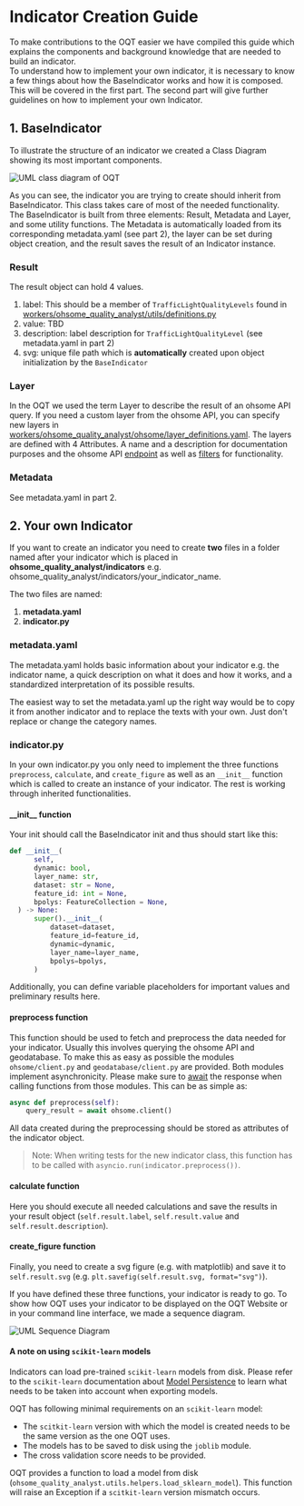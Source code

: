# Indicator Creation Guide

To make contributions to the OQT easier we have compiled this guide which explains the components and background knowledge that are needed to build an indicator.<br>
To understand how to implement your own indicator, it is necessary to know a few things about how the BaseIndicator works and how it is composed. This will be covered in the first part. The second part will give further guidelines on how to implement your own Indicator.


## 1. BaseIndicator

To illustrate the structure of an indicator we created a Class Diagram showing its most important components. 

![UML class diagram of OQT](./img/UML-Class-Diagram.png)

As you can see, the indicator you are trying to create should inherit from BaseIndicator. This class takes care of most of the needed functionality. The BaseIndicator is built from three elements: Result, Metadata and Layer, and some utility functions. The Metadata is automatically loaded from its corresponding metadata.yaml (see part 2), the layer can be set during object creation, and the result saves the result of an Indicator instance. 


### Result

The result object can hold 4 values. 

1. label: This should be a member of `TrafficLightQualityLevels` found in [workers/ohsome_quality_analyst/utils/definitions.py](/workers/ohsome_quality_analyst/utils/definitions.py)
2. value: TBD
3. description: label description for `TrafficLightQualityLevel` (see metadata.yaml in part 2)
4. svg: unique file path which is **automatically** created upon object initialization by the `BaseIndicator`


### Layer

In the OQT we used the term Layer to describe the result of an ohsome API query. If you need a custom layer from the ohsome API, you can specify new layers in [workers/ohsome_quality_analyst/ohsome/layer_definitions.yaml](/workers/ohsome_quality_analyst/ohsome/layer_definitions.yaml). The layers are defined with 4 Attributes. A name and a description for documentation purposes and the ohsome API [endpoint](https://docs.ohsome.org/ohsome-api/stable/endpoints.html) as well as [filters](https://docs.ohsome.org/ohsome-api/stable/filter.html) for functionality.


### Metadata

See metadata.yaml in part 2.


## 2. Your own Indicator

If you want to create an indicator you need to create **two** files in a folder named after your indicator which is placed in **ohsome_quality_analyst/indicators** e.g. ohsome_quality_analyst/indicators/your_indicator_name.

The two files are named:

1. **metadata.yaml**
2. **indicator.py**


### metadata.yaml

The metadata.yaml holds basic information about your indicator e.g. the indicator name, a quick description on what it does and how it works, and a standardized interpretation of its possible results.

The easiest way to set the metadata.yaml up the right way would be to copy it from another indicator and to replace the texts with your own. Just don't replace or change the category names.


### indicator.py

In your own indicator.py you only need to implement the three functions `preprocess`, `calculate`, and `create_figure` as well as an `__init__` function which is called to create an instance of your indicator. The rest is working through inherited functionalities.


#### \_\_init\_\_ function

Your init should call the BaseIndicator init and thus should start like this:
```python
def __init__(
      self,
      dynamic: bool,
      layer_name: str,
      dataset: str = None,
      feature_id: int = None,
      bpolys: FeatureCollection = None,
  ) -> None:
      super().__init__(
          dataset=dataset,
          feature_id=feature_id,
          dynamic=dynamic,
          layer_name=layer_name,
          bpolys=bpolys,
      )
```

Additionally, you can define variable placeholders for important values and preliminary results here.


#### preprocess function

This function should be used to fetch and preprocess the data needed for your indicator. Usually this involves querying the ohsome API and geodatabase. To make this as easy as possible the modules `ohsome/client.py` and `geodatabase/client.py` are provided. Both modules implement asynchronicity. Please make sure to [await](https://docs.python.org/3/library/asyncio-task.html#awaitables) the response when calling functions from those modules. This can be as simple as:

```python
async def preprocess(self):
    query_result = await ohsome.client()
```

All data created during the preprocessing should be stored as attributes of the indicator object.

> Note: When writing tests for the new indicator class, this function has to be called with `asyncio.run(indicator.preprocess())`.


#### calculate function

Here you should execute all needed calculations and save the results in your result object (`self.result.label`, `self.result.value` and `self.result.description`). 


#### create_figure function

Finally, you need to create a svg figure (e.g. with matplotlib) and save it to `self.result.svg` (e.g. `plt.savefig(self.result.svg, format="svg")`).


If you have defined these three functions, your indicator is ready to go. To show how OQT uses your indicator to be displayed on the OQT Website or in your command line interface, we made a sequence diagram. 

![UML Sequence Diagram](img/UML-Sequence-Diagram.png)


#### A note on using `scikit-learn` models

Indicators can load pre-trained `scikit-learn` models from disk. Please refer to the `scikit-learn` documentation about [Model Persistence](https://scikit-learn.org/stable/modules/model_persistence.html?highlight=export) to learn what needs to be taken into account when exporting models.

OQT has following minimal requirements on an `scikit-learn` model:
- The `scitkit-learn` version with which the model is created needs to be the same version as the one OQT uses.
- The models has to be saved to disk using the `joblib` module.
- The cross validation score needs to be provided.

OQT provides a function to load a model from disk (`ohsome_quality_analyst.utils.helpers.load_sklearn_model`).
This function will raise an Exception if a `scitkit-learn` version mismatch occurs.
